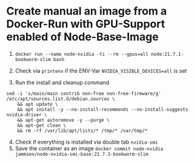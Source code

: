 # Create manual an image from a Docker-Run with GPU-Support enabled of Node-Base-Image 

1) `docker run --name node-nvidia -ti --rm --gpus=all node:21.7.1-bookworm-slim bash`

2) Check via `printenv` if the ENV-Var `NVIDIA_VISIBLE_DEVICES=all` is set

3) Run the install and cleanup command 
```shell
sed -i 's/main/main contrib non-free non-free-firmware/g' /etc/apt/sources.list.d/debian.sources \
    && apt update \
    && apt install -y --no-install-recommends --no-install-suggests nvidia-driver \
    && apt-get autoremove -y --purge \
    && apt-get clean \
    && rm -rf /var/lib/apt/lists/* /tmp/* /var/tmp/*
```
4) Check if everything is installed via double tab `nvidia-smi`
5) Save the container as an image `docker commit node-nvidia jammsen/node-nvidia-smi-base:21.7.1-bookworm-slim`